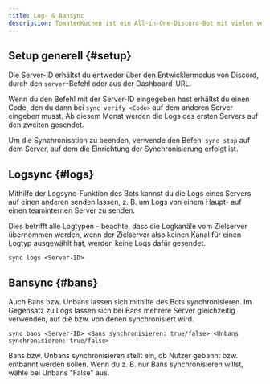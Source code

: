```yaml
---
title: Log- & Bansync
description: TomatenKuchen ist ein All-in-One-Discord-Bot mit vielen verschiedenen Funktionen. Der Bot kann auch Logs und Bans sowie Unbans über mehrere Server hinweg synchronisieren.
---
```


## Setup generell {#setup}

Die Server-ID erhältst du entweder über den Entwicklermodus von Discord, durch den `server`-Befehl oder aus der Dashboard-URL.

Wenn du den Befehl mit der Server-ID eingegeben hast erhältst du einen Code, den du dann bei `sync verify <Code>` auf dem anderen Server eingeben musst.
Ab diesem Monat werden die Logs des ersten Servers auf den zweiten gesendet.

Um die Synchronisation zu beenden, verwende den Befehl `sync stop` auf dem Server, auf dem die Einrichtung der Synchronisierung erfolgt ist.

## Logsync {#logs}

Mithilfe der Logsync-Funktion des Bots kannst du die Logs eines Servers auf einen anderen senden lassen, z. B. um Logs von einem Haupt- auf einen teaminternen Server zu senden.

Dies betrifft alle Logtypen - beachte, dass die Logkanäle vom Zielserver übernommen werden, wenn der Zielserver also keinen Kanal für einen Logtyp ausgewählt hat, werden keine Logs dafür gesendet.

`sync logs <Server-ID>`

## Bansync {#bans}

Auch Bans bzw. Unbans lassen sich mithilfe des Bots synchronisieren. Im Gegensatz zu Logs lassen sich bei Bans mehrere Server gleichzeitig verwenden, auf die bzw. von denen synchronisiert wird.

`sync bans <Server-ID> <Bans synchronisieren: true/false> <Unbans synchronisieren: true/false>`

Bans bzw. Unbans synchronisieren stellt ein, ob Nutzer gebannt bzw. entbannt werden sollen. Wenn du z. B. nur Bans synchronisieren willst, wähle bei Unbans "False" aus.
